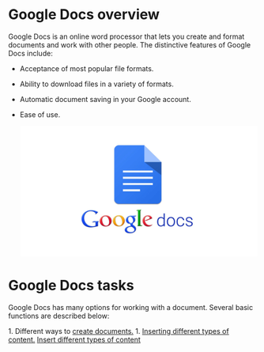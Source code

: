 # Google Docs overview

Google Docs is an online word processor that lets you create and format documents and work with other people. The distinctive features of Google Docs include:

- Acceptance of most popular file formats.
- Ability to download files in a variety of formats.
- Automatic document saving in your Google account.
- Ease of use.

    ![Google Docs image](/assets/google_docs.png)

# Google Docs tasks

Google Docs has many options for working with a document. Several basic functions are described below:

<html>
1. Different ways to
    <a href="./create_documents.md">create documents.</a>
1. <a href="./insert_different_types_of_content.md">Inserting different types of content.</a>  
<html>


<html>
  <a href="./insert_different_types_of_content.md">Insert different types of content</a>  
<html>  



